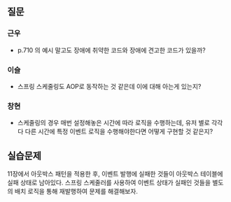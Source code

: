 ## 질문
### 근우
- p.710 의 예시 말고도 장애에 취약한 코드와 장애에 견고한 코드가 있을까?

### 이슬
- 스프링 스케줄링도 AOP로 동작하는 것 같은데 이에 대해 아는게 있는지?

### 창현
- 스케줄링의 경우 매번 설정해놓은 시간에 따라 로직을 수행하는데, 유저 별로 각각 다 다른 시간에 특정 이벤트 로직을 수행해야한다면 어떻게 구현할 것 같은지?

## 실습문제
11장에서 아웃박스 패턴을 적용한 후, 이벤트 발행에 실패한 것들이 아웃박스 테이블에 실패 상태로 남아있다. 스프링 스케줄러를 사용하여 이벤트 상태가 실패인 것들을 별도의 배치 로직을 통해 재발행하여 문제를 해결해보자.
